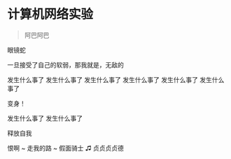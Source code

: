 # 计算机网络实验

> 阿巴阿巴

眼镜蛇

一旦接受了自己的软弱，那我就是，无敌的

发生什么事了    发生什么事了    发生什么事了    发生什么事了    发生什么事了    发生什么事了

变身！

发生什么事了    发生什么事了

释放自我

恨啊 ~ 走我的路 ~ 假面骑士 ♫ 贞贞贞贞德